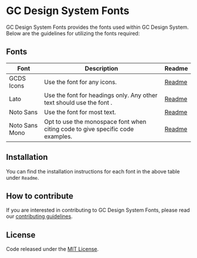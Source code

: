 # GC Design System Fonts

GC Design System Fonts provides the fonts used within GC Design System. Below are the guidelines for utilizing the fonts required:

## Fonts

| Font           | Description                                                                                     | Readme                                    |
| -------------- | ----------------------------------------------------------------------------------------------- | ----------------------------------------- |
| GCDS Icons     | Use the font <GCDS Icons> for any icons.                                                        | [Readme](/fonts/icons/README.md)          |
| Lato           | Use the font <Lato> for headings only. Any other text should use the font <Noto Sans>.          | [Readme](/fonts/lato/README.md)           |
| Noto Sans      | Use the font <Noto Sans> for most text.                                                         | [Readme](/fonts/noto-sans/README.md)      |
| Noto Sans Mono | Opt to use the monospace font <Noto Sans Mono> when citing code to give specific code examples. | [Readme](/fonts/noto-sans-mono/README.md) |

## Installation

You can find the installation instructions for each font in the above table under `Readme`.

## How to contribute

If you are interested in contributing to GC Design System Fonts, please read our [contributing guidelines](https://github.com/cds-snc/gcds-fonts/blob/main/CONTRIBUTING.md).

## License

Code released under the [MIT License](https://github.com/cds-snc/gcds-fonts/blob/main/LICENSE.md).
